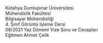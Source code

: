 Kütahya Dumlupınar Üniversitesi                                                                                                                                                      
Mühendislik Fakültesi                                                                                                                                                                   
Bilgisayar Mühendisliği                                                                                                                                                                   
4. Sınıf Görüntü İşleme Dersi                                                                                                                                                             
08/2021 Yaz Dönemi Vize Soru ve Cevapları                                                                                                                                                
Eğitmen Ahmet Çelik
